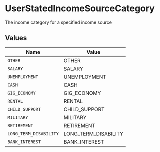 # UserStatedIncomeSourceCategory

The income category for a specified income source


## Values

| Name                   | Value                  |
| ---------------------- | ---------------------- |
| `OTHER`                | OTHER                  |
| `SALARY`               | SALARY                 |
| `UNEMPLOYMENT`         | UNEMPLOYMENT           |
| `CASH`                 | CASH                   |
| `GIG_ECONOMY`          | GIG_ECONOMY            |
| `RENTAL`               | RENTAL                 |
| `CHILD_SUPPORT`        | CHILD_SUPPORT          |
| `MILITARY`             | MILITARY               |
| `RETIREMENT`           | RETIREMENT             |
| `LONG_TERM_DISABILITY` | LONG_TERM_DISABILITY   |
| `BANK_INTEREST`        | BANK_INTEREST          |